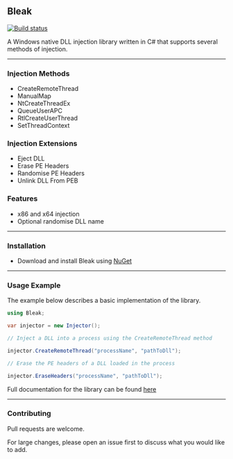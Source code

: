 ## Bleak 

[![Build status](https://ci.appveyor.com/api/projects/status/5avg8vtr9kep050a?svg=true)](https://ci.appveyor.com/project/Akaion/bleak)

A Windows native DLL injection library written in C# that supports several methods of injection.

----

### Injection Methods

* CreateRemoteThread
* ManualMap
* NtCreateThreadEx
* QueueUserAPC
* RtlCreateUserThread
* SetThreadContext

### Injection Extensions

* Eject DLL
* Erase PE Headers
* Randomise PE Headers
* Unlink DLL From PEB


### Features

* x86 and x64 injection
* Optional randomise DLL name

----

### Installation

* Download and install Bleak using [NuGet](https://www.nuget.org/packages/Bleak)

----

### Usage Example

The example below describes a basic implementation of the library.

```csharp
using Bleak;

var injector = new Injector();

// Inject a DLL into a process using the CreateRemoteThread method

injector.CreateRemoteThread("processName", "pathToDll");

// Erase the PE headers of a DLL loaded in the process

injector.EraseHeaders("processName", "pathToDll");
```
Full documentation for the library can be found [here](https://akaion.github.io/repositories/bleak.html) 

----

### Contributing

Pull requests are welcome. 

For large changes, please open an issue first to discuss what you would like to add.
